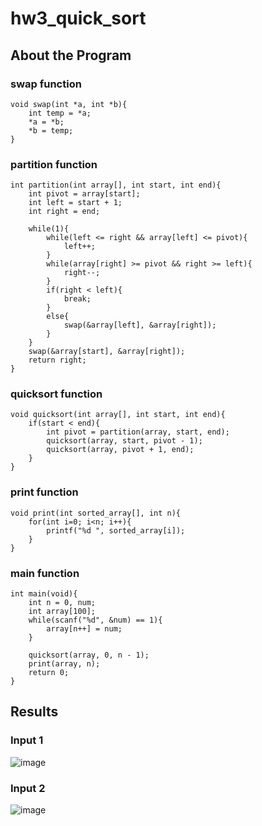 # hw3_quick_sort
## About the Program
### swap function 
```
void swap(int *a, int *b){
    int temp = *a;
    *a = *b;
    *b = temp;
}
```
### partition function 
```
int partition(int array[], int start, int end){
    int pivot = array[start];
    int left = start + 1;
    int right = end;
 
    while(1){
        while(left <= right && array[left] <= pivot){
        	left++;
        }
        while(array[right] >= pivot && right >= left){
        	right--;
        }
        if(right < left){
        	break;
        }
        else{
        	swap(&array[left], &array[right]);
        }
    }
    swap(&array[start], &array[right]);
    return right;
}
```
### quicksort function 
```
void quicksort(int array[], int start, int end){
    if(start < end){
        int pivot = partition(array, start, end);
        quicksort(array, start, pivot - 1);
        quicksort(array, pivot + 1, end);
    }
}
```
### print function
```
void print(int sorted_array[], int n){
    for(int i=0; i<n; i++){
        printf("%d ", sorted_array[i]);
    }
}
```
### main function
```
int main(void){
    int n = 0, num;
    int array[100];
    while(scanf("%d", &num) == 1){
        array[n++] = num;
    }
 
    quicksort(array, 0, n - 1);
    print(array, n);
    return 0;
}
```

## Results
### Input 1
![image](https://github.com/CYchang990148/hw3_quick_sort/assets/161935555/6c58ba1a-28b3-4780-adc9-482311099064)
### Input 2
![image](https://github.com/CYchang990148/hw3_quick_sort/assets/161935555/c6da1eb5-9e55-4051-89d7-9d3da05cc14a)